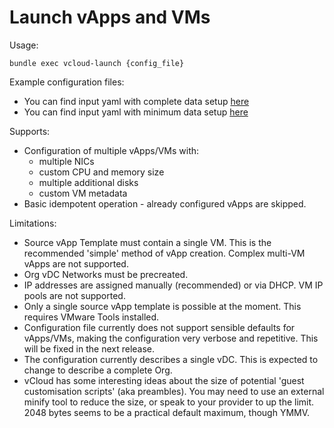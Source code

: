 # Launch vApps and VMs

Usage:

    bundle exec vcloud-launch {config_file}

Example configuration files:
- You can find input yaml with complete data setup [here][example_yaml]
- You can find input yaml with minimum data setup [here][minimum_input]

Supports:

* Configuration of multiple vApps/VMs with:
  * multiple NICs
  * custom CPU and memory size
  * multiple additional disks
  * custom VM metadata
* Basic idempotent operation - already configured vApps are skipped.

Limitations:

* Source vApp Template must contain a single VM. This is the recommended 'simple'
  method of vApp creation. Complex multi-VM vApps are not supported.
* Org vDC Networks must be precreated.
* IP addresses are assigned manually (recommended) or via DHCP. VM IP pools are
  not supported.
* Only a single source vApp template is possible at the moment. This requires
  VMware Tools installed.
* Configuration file currently does not support sensible defaults for vApps/VMs,
  making the configuration very verbose and repetitive. This will be fixed in the
  next release.
* The configuration currently describes a single vDC. This is expected to change
  to describe a complete Org.
* vCloud has some interesting ideas about the size of potential 'guest customisation 
  scripts' (aka preambles). You may need to use an external minify tool to reduce
  the size, or speak to your provider to up the limit. 2048 bytes seems to be a 
  practical default maximum, though YMMV.

[example_yaml]: ../spec/integration/launcher/data/happy_path.yaml.erb
[minimum_input]: ../spec/integration/launcher/data/minimum_data_setup.yaml.erb